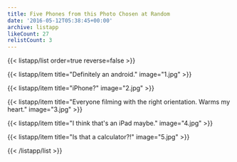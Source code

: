 ```yaml
---
title: Five Phones from this Photo Chosen at Random
date: '2016-05-12T05:38:45+00:00'
archive: listapp
likeCount: 27
relistCount: 3
---
```


<!--more-->

{{< listapp/list order=true reverse=false >}}

   {{< listapp/item title="Definitely an android."
      image="1.jpg" >}}

   {{< listapp/item title="iPhone?"
      image="2.jpg" >}}

   {{< listapp/item title="Everyone filming with the right orientation. Warms my heart."
      image="3.jpg" >}}

   {{< listapp/item title="I think that's an iPad maybe."
      image="4.jpg" >}}

   {{< listapp/item title="Is that a calculator?!"
      image="5.jpg" >}}

{{< /listapp/list >}}
